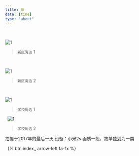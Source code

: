 ```yaml
---
title: 杂
date: {time}
type: "about"
---
```


&nbsp; 

![1](http://ovp6a4f6u.bkt.clouddn.com/17%E5%B9%B412%E6%9C%881.jpg)
>  `新区海边` 1

&nbsp; 

![1](http://ovp6a4f6u.bkt.clouddn.com/17%E5%B9%B412%E6%9C%882.jpg)
>  `新区海边` 2

&nbsp; 

![1](http://ovp6a4f6u.bkt.clouddn.com/17%E5%B9%B412%E6%9C%884.jpg)
>  `学校周边` 1

&nbsp; 
![1](http://ovp6a4f6u.bkt.clouddn.com/WechatIMG1961514771661_.pic_hd.jpg)
>  `学校周边` 2


拍摄于2017年的最后一天
设备：小米2s
画质一般，故单独划为一类

&nbsp; 
{% btn index,, arrow-left fa-1x %}